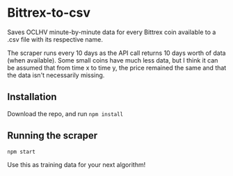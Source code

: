 # Bittrex-to-csv
Saves OCLHV minute-by-minute data for every Bittrex coin available to a .csv file with its respective name.

The scraper runs every 10 days as the API call returns 10 days worth of data (when available). Some small coins have much less data, but I think it can be assumed that from time x to time y, the price remained the same and that the data isn't necessarily missing.

## Installation
Download the repo, and run
``` npm install ```

## Running the scraper
```npm start```

Use this as training data for your next algorithm!